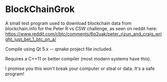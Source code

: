 # BlockChainGrok
A small test program used to download blockchain data from blockchain.info for the Peter R vs CSW challenge, as seen on reddit here: https://www.reddit.com/r/btc/comments/6q2uak/peter_rizun_and_craig_wright_just_bet_1_btc_on_a/

Compile using Qt 5.x -- qmake project file included.

Requires a C++11 or better compiler (most modern systems have this).

I promise you this won't break your computer or steal or data.  It's a safe program!
